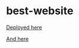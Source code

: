 # best-website

[Deployed here](https://audriu.github.io/best-website/)

[And here](https://audriu.github.io/best-website/public/)
